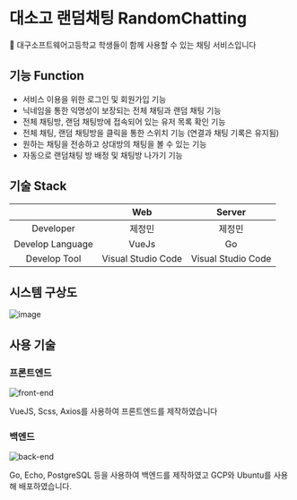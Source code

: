 # 대소고 랜덤채팅 RandomChatting 

💬 대구소프트웨어고등학교 학생들이 함께 사용할 수 있는 채팅 서비스입니다

## 기능 Function
- 서비스 이용을 위한 로그인 및 회원가입 기능 
- 닉네임을 통한 익명성이 보장되는 전체 채팅과 랜덤 채팅 기능 
- 전체 채팅방, 랜덤 채팅방에 접속되어 있는 유저 목록 확인 기능
- 전체 채팅, 랜덤 채팅방을 클릭을 통한 스위치 기능 (연결과 채팅 기록은 유지됨)
- 원하는 채팅을 전송하고 상대방의 채팅을 볼 수 있는 기능
- 자동으로 랜덤채팅 방 배정 및 채팅방 나가기 기능 

## 기술 Stack
|                      | Web     | Server        | 
|:--------------------:|:---------------:|:------------------:|
| Developer | 제정민 | 제정민       | 
| Develop Language | VueJs| Go| 
| Develop Tool     | Visual Studio Code  | Visual Studio Code | 

## 시스템 구상도

![image](https://user-images.githubusercontent.com/52072077/97800503-0676c680-1c79-11eb-9156-7c5c303a30d5.png)

## 사용 기술

### 프론트엔드
![front-end](https://user-images.githubusercontent.com/52072077/97800589-c6fcaa00-1c79-11eb-8295-9b0450432e3a.png)

VueJS, Scss, Axios를 사용하여 프론트엔드를 제작하였습니다

### 백엔드

![back-end](https://user-images.githubusercontent.com/52072077/97800688-a1bc6b80-1c7a-11eb-8946-20e0e87b9c4b.png)

Go, Echo, PostgreSQL 등을 사용하여 백엔드를 제작하였고 GCP와 Ubuntu를 사용해 배포하였습니다.